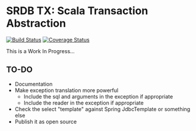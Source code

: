 # SRDB TX: Scala Transaction Abstraction

[![Build Status](https://travis-ci.org/agilogy/srdb-tx.svg)](https://travis-ci.org/agilogy/srdb-tx)
[![Coverage Status](https://coveralls.io/repos/agilogy/srdb-tx/badge.svg)](https://coveralls.io/r/agilogy/srdb-tx)

This is a Work In Progress...

## TO-DO
- Documentation
- Make exception translation more powerful
    - Include the sql and arguments in the exception if appropriate
    - Include the reader in the exception if appropriate
- Check the select "template" against Spring JdbcTemplate or something else
- Publish it as open source